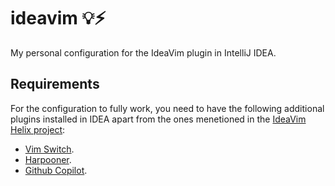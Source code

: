 # ideavim 💡⚡

My personal configuration for the IdeaVim plugin in IntelliJ IDEA.

## Requirements

For the configuration to fully work, you need to have the following additional plugins installed in IDEA apart from the ones menetioned in the [IdeaVim Helix project](https://github.com/pavlo-skobnikov/ideavim-helix):

- [Vim Switch](https://plugins.jetbrains.com/plugin/25899-vim-switch).
- [Harpooner](https://plugins.jetbrains.com/plugin/21796-harpooner).
- [Github Copilot](https://plugins.jetbrains.com/plugin/17718-github-copilot).

